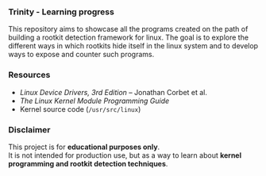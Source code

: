 ### Trinity - Learning progress

This repository aims to showcase all the programs created on the path of building a rootkit detection framework for linux.
The goal is to explore the different ways in which rootkits hide itself in the linux system and to develop ways to expose and counter such programs.

### Resources
- *Linux Device Drivers, 3rd Edition* – Jonathan Corbet et al.  
- *The Linux Kernel Module Programming Guide*  
- Kernel source code (`/usr/src/linux`)  

### Disclaimer
This project is for **educational purposes only**.  
It is not intended for production use, but as a way to learn about **kernel programming and rootkit detection techniques**.
